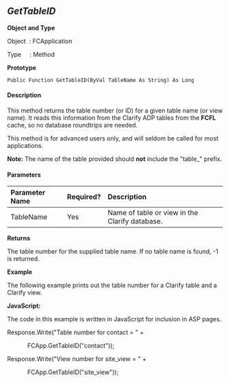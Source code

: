 _GetTableID_
------------

**Object and Type**

Object  : FCApplication

Type     : Method

**Prototype**

```
Public Function GetTableID(ByVal TableName As String) As Long
```

#### Description

This method returns the table number (or ID) for a given table name (or view name). It reads this information from the Clarify ADP tables from the **FCFL** cache, so no database roundtrips are needed.

This method is for advanced users only, and will seldom be called for most applications.

**Note:** The name of the table provided should **not** include the "table_" prefix.

#### Parameters

| Parameter Name | Required? | Description |
|:--- |:--- |:--- |
| TableName | Yes | Name of table or view in the Clarify database. |

**Returns**

The table number for the supplied table name. If no table name is found, -1 is returned.

**Example**

The following example prints out the table number for a Clarify table and a Clarify view.

**JavaScript:**

The code in this example is written in JavaScript for inclusion in ASP pages.

Response.Write("Table number for contact = " +

            FCApp.GetTableID("contact"));

Response.Write("View number for site_view = " +

            FCApp.GetTableID("site_view"));